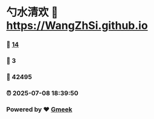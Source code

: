 # 勺水清欢 :link: https://WangZhSi.github.io 
### :page_facing_up: [14](https://WangZhSi.github.io/tag.html) 
### :speech_balloon: 3 
### :hibiscus: 42495 
### :alarm_clock: 2025-07-08 18:39:50 
### Powered by :heart: [Gmeek](https://github.com/Meekdai/Gmeek)
